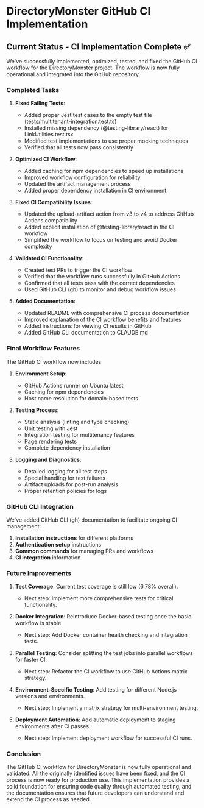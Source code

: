 # DirectoryMonster GitHub CI Implementation

## Current Status - CI Implementation Complete ✅

We've successfully implemented, optimized, tested, and fixed the GitHub CI workflow for the DirectoryMonster project. The workflow is now fully operational and integrated into the GitHub repository.

### Completed Tasks

1. **Fixed Failing Tests**:
   - Added proper Jest test cases to the empty test file (tests/multitenant-integration.test.ts)
   - Installed missing dependency (@testing-library/react) for LinkUtilities.test.tsx
   - Modified test implementations to use proper mocking techniques
   - Verified that all tests now pass consistently

2. **Optimized CI Workflow**:
   - Added caching for npm dependencies to speed up installations
   - Improved workflow configuration for reliability
   - Updated the artifact management process
   - Added proper dependency installation in CI environment

3. **Fixed CI Compatibility Issues**:
   - Updated the upload-artifact action from v3 to v4 to address GitHub Actions compatibility
   - Added explicit installation of @testing-library/react in the CI workflow
   - Simplified the workflow to focus on testing and avoid Docker complexity

4. **Validated CI Functionality**:
   - Created test PRs to trigger the CI workflow
   - Verified that the workflow runs successfully in GitHub Actions
   - Confirmed that all tests pass with the correct dependencies
   - Used GitHub CLI (gh) to monitor and debug workflow issues

5. **Added Documentation**:
   - Updated README with comprehensive CI process documentation
   - Improved explanation of the CI workflow benefits and features
   - Added instructions for viewing CI results in GitHub
   - Added GitHub CLI documentation to CLAUDE.md

### Final Workflow Features

The GitHub CI workflow now includes:

1. **Environment Setup**:
   - GitHub Actions runner on Ubuntu latest
   - Caching for npm dependencies 
   - Host name resolution for domain-based tests

2. **Testing Process**:
   - Static analysis (linting and type checking)
   - Unit testing with Jest
   - Integration testing for multitenancy features
   - Page rendering tests
   - Complete dependency installation

3. **Logging and Diagnostics**:
   - Detailed logging for all test steps
   - Special handling for test failures
   - Artifact uploads for post-run analysis
   - Proper retention policies for logs

### GitHub CLI Integration

We've added GitHub CLI (gh) documentation to facilitate ongoing CI management:

1. **Installation instructions** for different platforms
2. **Authentication setup** instructions
3. **Common commands** for managing PRs and workflows
4. **CI integration** information

### Future Improvements

1. **Test Coverage**: Current test coverage is still low (6.78% overall).
   - Next step: Implement more comprehensive tests for critical functionality.

2. **Docker Integration**: Reintroduce Docker-based testing once the basic workflow is stable.
   - Next step: Add Docker container health checking and integration tests.

3. **Parallel Testing**: Consider splitting the test jobs into parallel workflows for faster CI.
   - Next step: Refactor the CI workflow to use GitHub Actions matrix strategy.

4. **Environment-Specific Testing**: Add testing for different Node.js versions and environments.
   - Next step: Implement a matrix strategy for multi-environment testing.

5. **Deployment Automation**: Add automatic deployment to staging environments after CI passes.
   - Next step: Implement deployment workflow for successful CI runs.

### Conclusion

The GitHub CI workflow for DirectoryMonster is now fully operational and validated. All the originally identified issues have been fixed, and the CI process is now ready for production use. This implementation provides a solid foundation for ensuring code quality through automated testing, and the documentation ensures that future developers can understand and extend the CI process as needed.